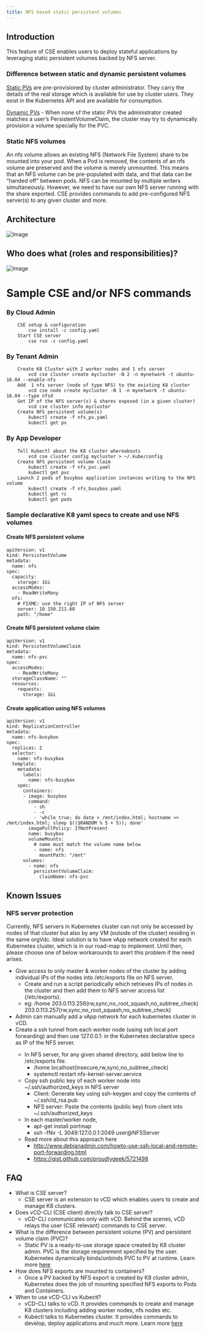 ```yaml
---
title: NFS based static persistent volumes
---
```


## Introduction

This feature of CSE enables users to deploy stateful applications by leveraging static persistent volumes backed by NFS server.

### Difference between static and dynamic persistent volumes

[Static PVs](https://kubernetes.io/docs/concepts/storage/persistent-volumes/#static) are pre-provisioned by cluster administrator. They carry the details of the real storage which is available for use by cluster users. They exist in the Kubernetes API and are available for consumption.

[Dynamic PVs](https://kubernetes.io/docs/concepts/storage/persistent-volumes/#dynamic) - When none of the static PVs the administrator created matches a user’s PersistentVolumeClaim, the cluster may try to dynamically provision a volume specially for the PVC.

### Static NFS volumes

An nfs volume allows an existing NFS (Network File System) share to be mounted into your pod. When a Pod is removed, the contents of an nfs volume are preserved and the volume is merely unmounted. This means that an NFS volume can be pre-populated with data, and that data can be “handed off” between pods. NFS can be mounted by multiple writers simultaneously. However, we need to have our own NFS server running with the share exported. CSE provides commands to add pre-configured NFS server(s) to any given cluster and more.

## Architecture

![Image](k8cluster_with_nfs.png)

## Who does what (roles and responsibilities)?

![Image](nfs_roles_responsibilities.png)

# Sample CSE and/or NFS commands

### By Cloud Admin

```shell
    CSE setup & configuration
        cse install -c config.yaml
    Start CSE server
        cse run -c config.yaml
```

### By Tenant Admin

```shell
    Create K8 Cluster with 2 worker nodes and 1 nfs server
        vcd cse cluster create mycluster -N 2 -n mynetwork -t ubuntu-16.04 --enable-nfs
    Add  1 nfs server (node of type NFS) to the existing K8 cluster
        vcd cse node create mycluster -N 1 -n mynetwork -t ubuntu-16.04 --type nfsd
    Get IP of the NFS server(s) & shares exposed (in a given cluster)
        vcd cse cluster info mycluster
    Create NFS persistent volume(s)
        kubectl create -f nfs_pv.yaml
        kubectl get pv
```

### By App Developer

```shell
    Tell Kubectl about the K8 cluster whereabouts
        vcd cse cluster config mycluster > ~/.kube/config
    Create NFS persistent volume claim
        kubectl create -f nfs_pvc.yaml
        kubectl get pvc
    Launch 2 pods of busybox application instances writing to the NFS volume
        kubectl create -f nfs_busybox.yaml
        kubectl get rc
        kubectl get pods
```
### Sample declarative K8 yaml specs to create and use NFS volumes
#### Create NFS persistent volume
```shell
apiVersion: v1
kind: PersistentVolume
metadata:
  name: nfs
spec:
  capacity:
    storage: 1Gi
  accessModes:
    - ReadWriteMany
  nfs:
    # FIXME: use the right IP of NFS server
    server: 10.150.211.68
    path: "/home"
```
#### Create NFS persistent volume claim
```shell
apiVersion: v1
kind: PersistentVolumeClaim
metadata:
  name: nfs-pvc
spec:
  accessModes:
    - ReadWriteMany
  storageClassName: ""
  resources:
    requests:
      storage: 1Gi
```
#### Create application using NFS volumes
```shell
apiVersion: v1
kind: ReplicationController
metadata:
  name: nfs-busybox
spec:
  replicas: 2
  selector:
    name: nfs-busybox
  template:
    metadata:
      labels:
        name: nfs-busybox
    spec:
      containers:
      - image: busybox
        command:
          - sh
          - -c
          - 'while true; do date > /mnt/index.html; hostname >> /mnt/index.html; sleep $(($RANDOM % 5 + 5)); done'
        imagePullPolicy: IfNotPresent
        name: busybox
        volumeMounts:
          # name must match the volume name below
          - name: nfs
            mountPath: "/mnt"
      volumes:
        - name: nfs
          persistentVolumeClaim:
            claimName: nfs-pvc
```
## Known Issues

### NFS server protection
Currently, NFS servers in Kubernetes cluster can not only be accessed by nodes of that cluster but also by any VM (outside of the cluster) residing in the same orgVdc. Ideal solution is to have vApp network created for each Kubernetes cluster, which is in our road-map to implement. Until then, please choose one of below workarounds to avert this problem if the need arises.
- Give access to only master & worker nodes of the cluster by adding individual IPs of the nodes into /etc/exports file on NFS server.
    - Create and run a script periodically which retrieves IPs of nodes in the cluster and then add them to NFS server access list (/etc/exports).
    - eg: /home 203.0.113.256(rw,sync,no_root_squash,no_subtree_check) 203.0.113.257(rw,sync,no_root_squash,no_subtree_check)
- Admin can manually add a vApp network for each kubernetes cluster in vCD.
- Create a ssh tunnel from each worker node (using ssh local port forwarding) and then use 127.0.0.1:<port> in the  Kubernetes declarative specs as IP of the NFS server.
    - In NFS server, for any given shared directory, add below line to /etc/exports file.
        - /home localhost(insecure,rw,sync,no_subtree_check)
        - systemctl restart nfs-kernel-server.service
    - Copy ssh public key of each worker node into ~/.ssh/authorized_keys in NFS server
        - Client: Generate key using ssh-keygen and copy the contents of ~/.ssh/id_rsa.pub
        - NFS server: Paste the contents (public key) from client into ~/.ssh/authorized_keys
    - In each master/worker node,
        - apt-get install portmap
        - ssh -fNv -L 3049:127.0.0.1:2049 user@NFSServer
    - Read more about this approach here
        - http://www.debianadmin.com/howto-use-ssh-local-and-remote-port-forwarding.html
        - https://gist.github.com/proudlygeek/5721498

## FAQ

- What is CSE server?
    - CSE server is an extension to vCD which enables users to create and manage K8 clusters.
- Does vCD-CLI (CSE client) directly talk to CSE server?
    - vCD-CLI communicates only with vCD. Behind the scenes, vCD relays the user (CSE relevant) commands to CSE server.
- What is the difference between persistent volume (PV) and persistent volume claim (PVC)?
    - Static PV is a ready-to-use storage space created by K8 cluster admin. PVC is the storage requirement specified by the user. Kubernetes dynamically binds/unbinds PVC to PV at runtime. Learn more [here](https://kubernetes.io/docs/concepts/storage/persistent-volumes/#static)
- How does NFS exports are mounted to containers?
    - Once a PV backed by NFS export is created by K8 cluster admin, Kubernetes does the job of mounting specified NFS exports to Pods and Containers.
- When to use vCD-CLI vs Kubectl?
    - vCD-CLI talks to vCD. It provides commands to create and manage K8 clusters including adding worker nodes, nfs nodes etc.
    - Kubectl talks to Kubernetes cluster. It provides commands to develop, deploy applications and much more. Learn more [here](https://kubernetes.io/docs/reference/kubectl/overview/)